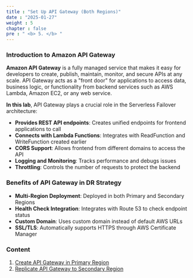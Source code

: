 ```yaml
---
title : "Set Up API Gateway (Both Regions)"
date : "2025-01-27" 
weight : 5
chapter : false
pre : " <b> 5. </b> "
---
```


### Introduction to Amazon API Gateway

**Amazon API Gateway** is a fully managed service that makes it easy for developers to create, publish, maintain, monitor, and secure APIs at any scale. API Gateway acts as a "front door" for applications to access data, business logic, or functionality from backend services such as AWS Lambda, Amazon EC2, or any web service.

**In this lab**, API Gateway plays a crucial role in the Serverless Failover architecture:

- **Provides REST API endpoints**: Creates unified endpoints for frontend applications to call
- **Connects with Lambda Functions**: Integrates with ReadFunction and WriteFunction created earlier
- **CORS Support**: Allows frontend from different domains to access the API
- **Logging and Monitoring**: Tracks performance and debugs issues
- **Throttling**: Controls the number of requests to protect the backend

### Benefits of API Gateway in DR Strategy

- **Multi-Region Deployment**: Deployed in both Primary and Secondary Regions
- **Health Check Integration**: Integrates with Route 53 to check endpoint status
- **Custom Domain**: Uses custom domain instead of default AWS URLs
- **SSL/TLS**: Automatically supports HTTPS through AWS Certificate Manager

### Content

1. [Create API Gateway in Primary Region](5.1-create-api-primary-region/)
2. [Replicate API Gateway to Secondary Region](5.2-create-api-secondary-region/)

